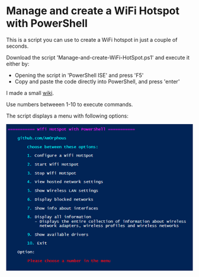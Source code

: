 # Manage and create  a WiFi Hotspot with PowerShell

This is a script you can use to create a WiFi hotspot in just a couple of seconds.

Download the script 'Manage-and-create-WiFi-HotSpot.ps1' and execute it either by:
- Opening the script in 'PowerShell ISE' and press 'F5'
- Copy and paste the code directly into PowerShell, and press 'enter'

I made a small [wiki](https://github.com/Am0rphous/Create-WiFi-Hotspot-PowerShell/wiki).

Use numbers betweeen 1-10 to execute commands.

The script displays a menu with following options:

![menu](images/menu.png?raw=true)
